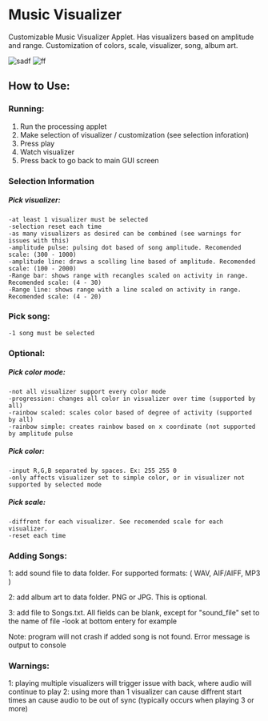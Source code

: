 # Music Visualizer
Customizable Music Visualizer Applet. Has visualizers based on amplitude and range. Customization of colors, scale, visualizer, song, album art.

![sadf](https://user-images.githubusercontent.com/22333355/30186626-5724fc16-93f4-11e7-9a05-1d1c7dea898b.JPG)
![ff](https://user-images.githubusercontent.com/22333355/30186627-584ea628-93f4-11e7-816c-fc98a92e82ce.JPG)
## How to Use:

### Running:
1. Run the processing applet
2. Make selection of visualizer / customization (see selection inforation)
3. Press play
4. Watch visualizer
5. Press back to go back to main GUI screen


### Selection Information
##### Pick visualizer: 
	-at least 1 visualizer must be selected
	-selection reset each time
	-as many visualizers as desired can be combined (see warnings for issues with this)
	-amplitude pulse: pulsing dot based of song amplitude. Recomended scale: (300 - 1000) 
	-amplitude line: draws a scolling line based of amplitude. Recomended scale: (100 - 2000)
	-Range bar: shows range with recangles scaled on activity in range. Recomended scale: (4 - 30)
	-Range line: shows range with a line scaled on activity in range. Recomended scale: (4 - 20)
### Pick song:
	-1 song must be selected
### Optional:
##### Pick color mode:
	-not all visualizer support every color mode
	-progression: changes all color in visualizer over time (supported by all)
	-rainbow scaled: scales color based of degree of activity (supported by all)
	-rainbow simple: creates rainbow based on x coordinate (not supported by amplitude pulse
##### Pick color:
	-input R,G,B separated by spaces. Ex: 255 255 0
	-only affects visualizer set to simple color, or in visualizer not supported by selected mode
##### Pick scale:
	-diffrent for each visualizer. See recomended scale for each visualizer.
	-reset each time


### Adding Songs:
1: add sound file to data folder. For supported formats: ( WAV, AIF/AIFF, MP3 )

2: add album art to data folder. PNG or JPG. This is optional.

3: add file to Songs.txt. All fields can be blank, except for "sound_file" set to the name of file
	-look at bottom entery for example
	
Note: program will not crash if added song is not found. Error message is output to console


### Warnings:
1: playing multiple visualizers will trigger issue with back, where audio will continue to play
2: using more than 1 visualizer can cause diffrent start times an cause audio to be out of sync
	(typically occurs when playing 3 or more)
